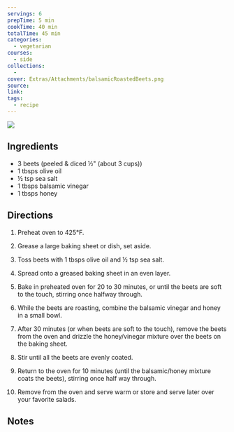 ```yaml
---
servings: 6
prepTime: 5 min
cookTime: 40 min
totalTime: 45 min
categories:
  - vegetarian
courses:
  - side
collections:
  - 
cover: Extras/Attachments/balsamicRoastedBeets.png
source:
link:
tags:
  - recipe
---
```


![](Extras/Attachments/balsamicRoastedBeets.png)


## Ingredients

- 3 beets (peeled & diced ½" (about 3 cups))
- 1 tbsps olive oil
- ½ tsp sea salt
- 1 tbsps balsamic vinegar
- 1 tbsps honey


## Directions

1. Preheat oven to 425°F.

2. Grease a large baking sheet or dish, set aside.

3. Toss beets with 1 tbsps olive oil and ½ tsp sea salt.

4. Spread onto a greased baking sheet in an even layer.

5. Bake in preheated oven for 20 to 30 minutes, or until the beets are soft to the touch, stirring once halfway through.

6. While the beets are roasting, combine the balsamic vinegar and honey in a small bowl.

7. After 30 minutes (or when beets are soft to the touch), remove the beets from the oven and drizzle the honey/vinegar mixture over the beets on the baking sheet.

8. Stir until all the beets are evenly coated.

9. Return to the oven for 10 minutes (until the balsamic/honey mixture coats the beets), stirring once half way through.

10. Remove from the oven and serve warm or store and serve later over your favorite salads.


## Notes